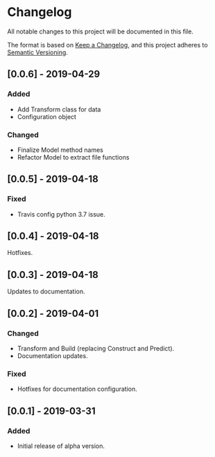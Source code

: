 # Changelog
All notable changes to this project will be documented in this file.

The format is based on [Keep a Changelog](https://keepachangelog.com/en/1.0.0/),
and this project adheres to [Semantic Versioning](https://semver.org/spec/v2.0.0.html).

[//]: # (BEGIN)

## \[0.0.6\] - 2019-04-29

### Added

- Add Transform class for data
- Configuration object

### Changed

- Finalize Model method names
- Refactor Model to extract file functions


## \[0.0.5\] - 2019-04-18

### Fixed

- Travis config python 3.7 issue.


## \[0.0.4\] - 2019-04-18

Hotfixes.


## \[0.0.3\] - 2019-04-18

Updates to documentation.


## \[0.0.2\] - 2019-04-01

### Changed

- Transform and Build (replacing Construct and Predict).
- Documentation updates.


### Fixed

- Hotfixes for documentation configuration.


## \[0.0.1\] - 2019-03-31

### Added

- Initial release of alpha version.
